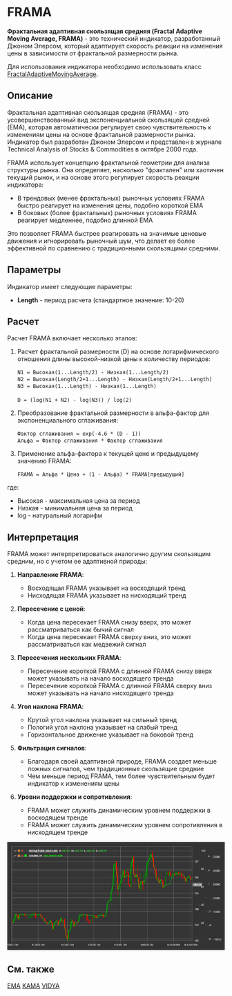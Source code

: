 # FRAMA

**Фрактальная адаптивная скользящая средняя (Fractal Adaptive Moving Average, FRAMA)** - это технический индикатор, разработанный Джоном Элерсом, который адаптирует скорость реакции на изменения цены в зависимости от фрактальной размерности рынка.

Для использования индикатора необходимо использовать класс [FractalAdaptiveMovingAverage](xref:StockSharp.Algo.Indicators.FractalAdaptiveMovingAverage).

## Описание

Фрактальная адаптивная скользящая средняя (FRAMA) - это усовершенствованный вид экспоненциальной скользящей средней (EMA), которая автоматически регулирует свою чувствительность к изменениям цены на основе фрактальной размерности рынка. Индикатор был разработан Джоном Элерсом и представлен в журнале Technical Analysis of Stocks & Commodities в октябре 2000 года.

FRAMA использует концепцию фрактальной геометрии для анализа структуры рынка. Она определяет, насколько "фрактален" или хаотичен текущий рынок, и на основе этого регулирует скорость реакции индикатора:

- В трендовых (менее фрактальных) рыночных условиях FRAMA быстро реагирует на изменения цены, подобно короткой EMA
- В боковых (более фрактальных) рыночных условиях FRAMA реагирует медленнее, подобно длинной EMA

Это позволяет FRAMA быстрее реагировать на значимые ценовые движения и игнорировать рыночный шум, что делает ее более эффективной по сравнению с традиционными скользящими средними.

## Параметры

Индикатор имеет следующие параметры:
- **Length** - период расчета (стандартное значение: 10-20)

## Расчет

Расчет FRAMA включает несколько этапов:

1. Расчет фрактальной размерности (D) на основе логарифмического отношения длины высокой-низкой цены к количеству периодов:
   ```
   N1 = Высокая(1...Length/2) - Низкая(1...Length/2)
   N2 = Высокая(Length/2+1...Length) - Низкая(Length/2+1...Length)
   N3 = Высокая(1...Length) - Низкая(1...Length)
   
   D = (log(N1 + N2) - log(N3)) / log(2)
   ```

2. Преобразование фрактальной размерности в альфа-фактор для экспоненциального сглаживания:
   ```
   Фактор сглаживания = exp(-4.6 * (D - 1))
   Альфа = Фактор сглаживания * Фактор сглаживания
   ```

3. Применение альфа-фактора к текущей цене и предыдущему значению FRAMA:
   ```
   FRAMA = Альфа * Цена + (1 - Альфа) * FRAMA[предыдущий]
   ```

где:
- Высокая - максимальная цена за период
- Низкая - минимальная цена за период
- log - натуральный логарифм

## Интерпретация

FRAMA может интерпретироваться аналогично другим скользящим средним, но с учетом ее адаптивной природы:

1. **Направление FRAMA**:
   - Восходящая FRAMA указывает на восходящий тренд
   - Нисходящая FRAMA указывает на нисходящий тренд

2. **Пересечение с ценой**:
   - Когда цена пересекает FRAMA снизу вверх, это может рассматриваться как бычий сигнал
   - Когда цена пересекает FRAMA сверху вниз, это может рассматриваться как медвежий сигнал

3. **Пересечения нескольких FRAMA**:
   - Пересечение короткой FRAMA с длинной FRAMA снизу вверх может указывать на начало восходящего тренда
   - Пересечение короткой FRAMA с длинной FRAMA сверху вниз может указывать на начало нисходящего тренда

4. **Угол наклона FRAMA**:
   - Крутой угол наклона указывает на сильный тренд
   - Пологий угол наклона указывает на слабый тренд
   - Горизонтальное движение указывает на боковой тренд

5. **Фильтрация сигналов**:
   - Благодаря своей адаптивной природе, FRAMA создает меньше ложных сигналов, чем традиционные скользящие средние
   - Чем меньше период FRAMA, тем более чувствительным будет индикатор к изменениям цены

6. **Уровни поддержки и сопротивления**:
   - FRAMA может служить динамическим уровнем поддержки в восходящем тренде
   - FRAMA может служить динамическим уровнем сопротивления в нисходящем тренде

![indicator_fractal_adaptive_moving_average](../../../../images/indicator_fractal_adaptive_moving_average.png)

## См. также

[EMA](ema.md)
[KAMA](kama.md)
[VIDYA](vidya.md)
